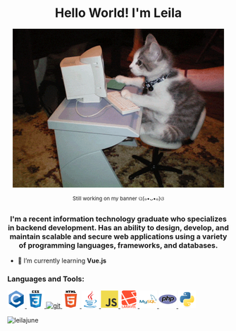 <h1 align="center">Hello World! I'm Leila</h1>

<p align="center">
  <img src="cat.gif" alt="cat gif" />
</p>

<p align="center">
  <sup>Still working on my banner ପ(๑•ᴗ•๑)ଓ</sup>
</p>

<h3 align="center">I'm a recent information technology graduate who specializes in backend development. Has an ability to design, develop, and maintain scalable and secure web applications using a variety of programming languages, frameworks, and databases.</h3>

- 🌱 I’m currently learning **Vue.js**

<h3 align="left">Languages and Tools:</h3>
<p align="left"> <a href="https://www.cprogramming.com/" target="_blank" rel="noreferrer"> <img src="https://raw.githubusercontent.com/devicons/devicon/master/icons/c/c-original.svg" alt="c" width="40" height="40"/> </a> <a href="https://www.w3schools.com/css/" target="_blank" rel="noreferrer"> <img src="https://raw.githubusercontent.com/devicons/devicon/master/icons/css3/css3-original-wordmark.svg" alt="css3" width="40" height="40"/> </a> <a href="https://git-scm.com/" target="_blank" rel="noreferrer"> <img src="https://www.vectorlogo.zone/logos/git-scm/git-scm-icon.svg" alt="git" width="40" height="40"/> </a> <a href="https://www.w3.org/html/" target="_blank" rel="noreferrer"> <img src="https://raw.githubusercontent.com/devicons/devicon/master/icons/html5/html5-original-wordmark.svg" alt="html5" width="40" height="40"/> </a> <a href="https://www.java.com" target="_blank" rel="noreferrer"> <img src="https://raw.githubusercontent.com/devicons/devicon/master/icons/java/java-original.svg" alt="java" width="40" height="40"/> </a> <a href="https://developer.mozilla.org/en-US/docs/Web/JavaScript" target="_blank" rel="noreferrer"> <img src="https://raw.githubusercontent.com/devicons/devicon/master/icons/javascript/javascript-original.svg" alt="javascript" width="40" height="40"/> </a> <a href="https://laravel.com/" target="_blank" rel="noreferrer"> <img src="https://raw.githubusercontent.com/devicons/devicon/master/icons/laravel/laravel-plain-wordmark.svg" alt="laravel" width="40" height="40"/> </a> <a href="https://www.mysql.com/" target="_blank" rel="noreferrer"> <img src="https://raw.githubusercontent.com/devicons/devicon/master/icons/mysql/mysql-original-wordmark.svg" alt="mysql" width="40" height="40"/> </a> <a href="https://www.php.net" target="_blank" rel="noreferrer"> <img src="https://raw.githubusercontent.com/devicons/devicon/master/icons/php/php-original.svg" alt="php" width="40" height="40"/> </a> <a href="https://www.python.org" target="_blank" rel="noreferrer"> <img src="https://raw.githubusercontent.com/devicons/devicon/master/icons/python/python-original.svg" alt="python" width="40" height="40"/> </a> </p>

<p><img align="center" src="https://github-readme-streak-stats.herokuapp.com/?user=leilajune&" alt="leilajune" /></p>


<!--
Banner intro:
Hello World,
I'm Leila
Please press RETURN to continue
© 2023 art by yours truly ≽ܫ≼

<h1 align="center">Hi! I'm Leila ♡</h1>

### 🛠 Tools 
<p align="center">
  <img src="under-construction.gif" alt="Under construction.gif" />
</p>

<p align="center"><sup>Source: https://tenor.com/view/excited-gif-25794812</sup></p>

> My README profile is still in its incomplete form. Thank you for stopping by though. ପ(๑•ᴗ•๑)ଓ ♡
  <ul>
    <li><b>Languages</b>
      <ul>
        <li>HTML</li>
        <li>CSS</li>
        <li>JavaScript</li>
        <li>PHP</li>
        <li>Python</li>
      </ul>
    </li>
    <li><b>Framework</b>
      <ul>
        <li>Laravel</li>
      </ul>
    </li>
    <li><b>IDE</b>
      <ul>
        <li>Visual Studio Code</li>
        <li>Idle</li>
        <li>PyCharm</li>
        <li>Dev-C++</li>
      </ul>
    </li>
    <li><b>Database</b>
      <ul>
        <li>MySQL</li>
        <li>SQLite</li>
      </ul>
    </li>
  </ul>
-->
